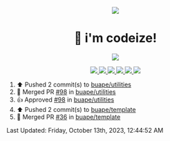 <p align="center">
    <img src="https://avatars.githubusercontent.com/u/63158950?s=400&u=dd76c829ae30921e131dcbe7c830dc368e2d6e8a&v=4" />
</p>

<h1 align="center">
    👋 i'm codeize!
</h1>

<p align="center">
  <a href="https://skillicons.dev">
    <img align="center" src="https://skillicons.dev/icons?i=discord,bots,ts,nodejs,mysql,postgresql,react,nextjs,tailwindcss" />
  </a>
</p>

<p align="center">
  <a href="https://discord.com/users/668423998777982997">
    <img src="https://nocache.advaith.workers.dev?url=https://img.shields.io/endpoint?url=https://dev.discordprofiles.me/api/badge/status/668423998777982997?simple=true" />
    <img src="https://nocache.advaith.workers.dev?url=https://img.shields.io/endpoint?url=https://dev.discordprofiles.me/api/badge/vscode/668423998777982997" />
    <img src="https://nocache.advaith.workers.dev?url=https://img.shields.io/endpoint?url=https://dev.discordprofiles.me/api/badge/playing/668423998777982997" />
    <img src="https://nocache.advaith.workers.dev?url=https://img.shields.io/endpoint?url=https://dev.discordprofiles.me/api/badge/spotify/668423998777982997" />
    <img src="https://komarev.com/ghpvc/?username=codeize" />
    <img src="https://hits.link/hits?url=https%3A%2F%2Fgithub.com%2FCodeize" />
  </a>
</p>

<!--RECENT_ACTIVITY:start-->
1. ⬆️ Pushed 2 commit(s) to [buape/utilities](https://github.com/buape/utilities)<br>
2. 🎉 Merged PR [#98](https://github.com/buape/utilities/pull/98) in [buape/utilities](https://github.com/buape/utilities)<br>
3. 👍 Approved [#98](https://github.com/buape/utilities/pull/98#pullrequestreview-1651760395) in [buape/utilities](https://github.com/buape/utilities)<br>
4. ⬆️ Pushed 2 commit(s) to [buape/template](https://github.com/buape/template)<br>
5. 🎉 Merged PR [#36](https://github.com/buape/template/pull/36) in [buape/template](https://github.com/buape/template)<br>
<!--RECENT_ACTIVITY:end-->

<!--RECENT_ACTIVITY:last_update-->
Last Updated: Friday, October 13th, 2023, 12:44:52 AM
<!--RECENT_ACTIVITY:last_update_end-->
